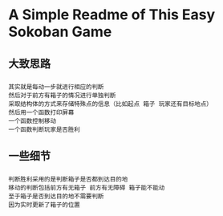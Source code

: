 A Simple Readme of This Easy Sokoban Game
====
大致思路
----
###
    其实就是每动一步就进行相应的判断
    然后对于前方有箱子的情况进行单独判断
    采取结构体的方式来存储特殊点的信息（比如起点 箱子 玩家还有目标地点）
    然后用一个函数打印屏幕
    一个函数控制移动
    一个函数判断玩家是否胜利
    
一些细节
----
###
    判断胜利采用的是判断箱子是否都到达目的地
    移动的判断包括前方有无箱子 前方有无障碍 箱子能不能动
    至于箱子是否到达目的地不需要判断
    因为实时更新了箱子的位置
